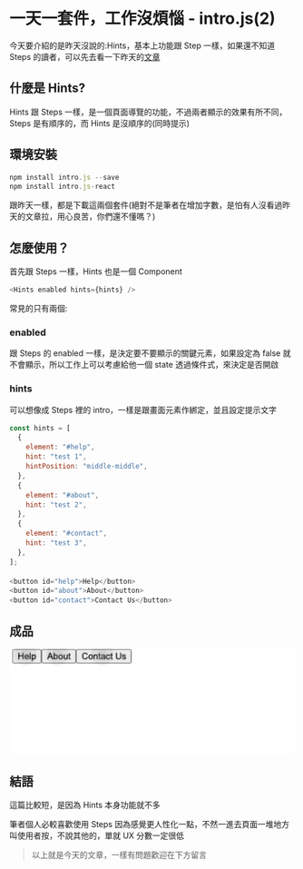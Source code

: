 # 一天一套件，工作沒煩惱 - intro.js(2)

今天要介紹的是昨天沒說的:Hints，基本上功能跟 Step 一樣，如果還不知道 Steps 的讀者，可以先去看一下昨天的[文章]()

## 什麼是 Hints?

Hints 跟 Steps 一樣，是一個頁面導覽的功能，不過兩者顯示的效果有所不同，Steps 是有順序的，而 Hints 是沒順序的(同時提示)

## 環境安裝

```js
npm install intro.js --save
npm install intro.js-react
```

跟昨天一樣，都是下載這兩個套件(絕對不是筆者在增加字數，是怕有人沒看過昨天的文章拉，用心良苦，你們還不懂嗎？)

## 怎麼使用？

首先跟 Steps 一樣，Hints 也是一個 Component

```js
<Hints enabled hints={hints} />
```

常見的只有兩個:

### enabled

跟 Steps 的 enabled 一樣，是決定要不要顯示的關鍵元素，如果設定為 false 就不會顯示，所以工作上可以考慮給他一個 state 透過條件式，來決定是否開啟

### hints

可以想像成 Steps 裡的 intro，一樣是跟畫面元素作綁定，並且設定提示文字

```js
const hints = [
  {
    element: "#help",
    hint: "test 1",
    hintPosition: "middle-middle",
  },
  {
    element: "#about",
    hint: "test 2",
  },
  {
    element: "#contact",
    hint: "test 3",
  },
];

<button id="help">Help</button>
<button id="about">About</button>
<button id="contact">Contact Us</button>
```

## 成品

![GIF](./image/introjs/hints.gif)

## 結語

這篇比較短，是因為 Hints 本身功能就不多

筆者個人必較喜歡使用 Steps 因為感覺更人性化一點，不然一進去頁面一堆地方叫使用者按，不說其他的，單就 UX 分數一定很低

> 以上就是今天的文章，一樣有問題歡迎在下方留言

